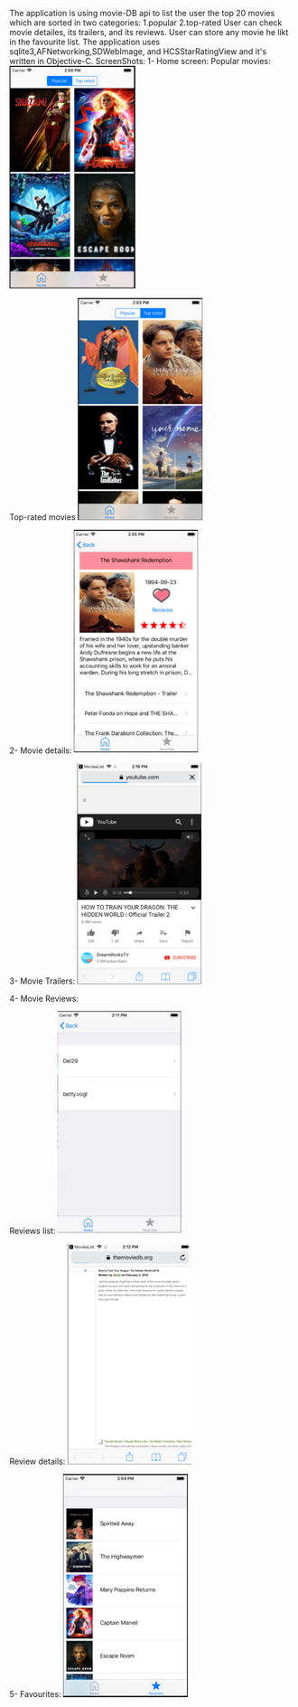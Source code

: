 The application is using movie-DB api to list the user the top 20 movies which are sorted in two categories:
1.popular 
2.top-rated
User can check movie detailes, its trailers, and its reviews.
User can store any movie he likt in the favourite list.
The application uses sqlite3,AFNetworking,SDWebImage, and HCSStarRatingView and it's written in Objective-C.
ScreenShots:
1- Home screen:
Popular movies:
![Popular movies](https://github.com/DoaaTantawy/MoviesList-ios/blob/master/MoviesList/home_popular.png)

Top-rated movies
![Top-rated movies](https://github.com/DoaaTantawy/MoviesList-ios/blob/master/MoviesList/home_topRated.png)

2- Movie details:
![Movie details](https://github.com/DoaaTantawy/MoviesList-ios/blob/master/MoviesList/movie_details.png)

3- Movie Trailers:
![Movie Trailers](https://github.com/DoaaTantawy/MoviesList-ios/blob/master/MoviesList/trailer.png)

4- Movie Reviews:

Reviews list:
![Reviews list](https://github.com/DoaaTantawy/MoviesList-ios/blob/master/MoviesList/reviewList.png)

Review details:
![Review details](https://github.com/DoaaTantawy/MoviesList-ios/blob/master/MoviesList/reviewItem.png)

5- Favourites: 
![Favourites](https://github.com/DoaaTantawy/MoviesList-ios/blob/master/MoviesList/favourites.png)
